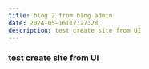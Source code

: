 ```yaml
---
title: blog 2 from blog admin
date: 2024-05-16T17:27:28
description: test create site from UI
---
```

### test create site from UI




